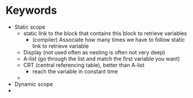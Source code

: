 # Keywords
* Static scope
	* static link to the block that contains this block to retrieve variables
		* (compiler) Associate how many times we have to follow static link to retrieve variable
	* Display (not used often as nesting is often not very deep)
	* A-list (go through the list and match the first variable you want)
	* CRT (central referencing table), better than A-list
		* reach the variable in constant time
	* 
* Dynamic scope
* 